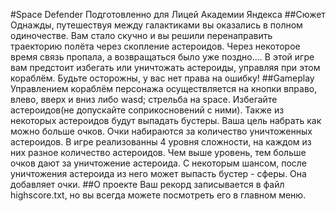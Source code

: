 #Space Defender
Подготовленно для Лицей Академии Яндекса
##Сюжет
Однажды, путешествуя между галактиками вы оказались в полном одиночестве.
Вам стало скучно и вы решили перенаправить траекторию полёта через скопление астероидов.
Через некоторое время связь пропала, а возвращаться было уже поздно....
В этой игре вам предстоит избегать или уничтожать астероиды, управляя при этом кораблём.
Будьте осторожны, у вас нет права на ошибку!
##Gameplay
Управлением кораблём персонажа осуществляется на кнопки вправо, влево, вверх и вниз либо wasd; стрельба на space.
Избегайте астероидов(не допускайте соприкосновений с ними). Также из некоторых астероидов будут выпадать бустеры.
Ваша цель набрать как можно больше очков. Очки набираются за количество уничтоженных астероидов.
В игре реализованны 4 уровня сложности, на каждом из них разное количество астероидов. Чем выше уровень, 
тем больше очков дают за уничтожение астероида.
С некоторым шансом, после уничтожения астероида из него может выпасть бустер - сферы. Она добавляет очки. 
##О проекте
Ваш рекорд записывается в файл highscore.txt, но вы всегда можете посмотреть его в главном меню.